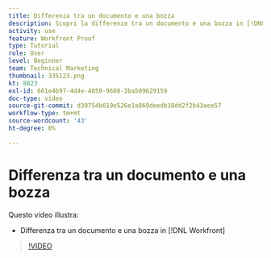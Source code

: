 ```yaml
---
title: Differenza tra un documento e una bozza
description: Scopri la differenza tra un documento e una bozza in [!DNL  Workfront].
activity: use
feature: Workfront Proof
type: Tutorial
role: User
level: Beginner
team: Technical Marketing
thumbnail: 335123.png
kt: 8823
exl-id: 661e4b97-4d4e-4859-9688-3ba509629159
doc-type: video
source-git-commit: d39754b619e526e1a869deedb38dd2f2b43aee57
workflow-type: tm+mt
source-wordcount: '43'
ht-degree: 0%

---
```


# Differenza tra un documento e una bozza

Questo video illustra:

* Differenza tra un documento e una bozza in [!DNL Workfront]

>[!VIDEO](https://video.tv.adobe.com/v/335123/?quality=12)
